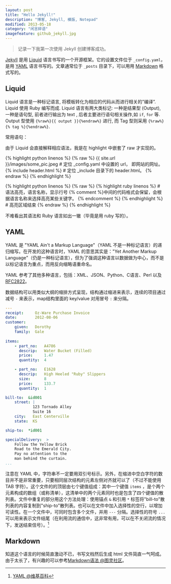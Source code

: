 ```yaml
---
layout: post
title: "Hello Jekyll!"
description: "博客, Jekyll, 模版, Notepad"
modified: 2013-05-18
category: "闲言碎语"
imagefeature: github_jekyll.jpg
---
```


> 记录一下我第一次使用 Jekyll 创建博客成功。

[Jekyll](https://jekyllrb.com) 是用 [Liquid](https://github.com/Shopify/liquid/wiki) 语言书写的一个开源框架。它的设置文件位于 `_config.yaml`，是用 [YAML](http://yaml.org/) 语言书写的。文章通常位于 `_posts` 目录下，可以用用 [Markdown](https://daringfireball.net/projects/markdown/) 格式写的。

## Liquid

Liquid 语言是一种标记语言, 将模板转化为相应的代码从而进行相关的”编译”. Liquid 使用 Ruby 编写而成.
Liquid 语言有两大类标记: 一种是结果型 (Output), 一种是语句型, 前者进行输出为 text , 后者主要进行语句相关操作,如 `if`, `for` 等.
Output 型使用 `{%raw%}{{ output }}{%endraw%}` 进行, 而 Tag 型则采用 `{%raw%}{% tag %}{%endraw%}`.

常用语句：

由于 Liquid 会直接解释相应语法，我是在 highlight 中嵌套了 raw 才实现的。

{% highlight python linenos %}
{% raw %}
{{ site.url }}/images/some_pic.jpeg # 定位 _config.yaml 中设置的 url， 即网站的网址。
{% include header.html %} # 定位 _include 目录下的 header.html。
{% endraw %}
{% endhighlight %}

{% highlight python linenos %}
{% raw %}
{% highlight ruby linenos %} # 语法高亮，语言名称，显示行号
    {% comment %}中间的代码格式会保留，会根据语言名称来选择高亮某些关键字。 {% endcomment %}
{% endhighlight %} # 高亮区域结束
{% endraw %}
{% endhighlight %}

不难看出其语法和 Ruby 语言如出一辙（毕竟是用 ruby 写的）。

## YAML

YAML 是 "YAML Ain't a Markup Language"（YAML 不是一种标记语言）的递归缩写。在开发的这种语言时，YAML 的意思其实是："Yet Another Markup Language"（仍是一种标记语言），但为了强调这种语言以数据做为中心，而不是以标记语言为重点，而用反向缩略语重命名。

YAML 参考了其他多种语言，包括：XML、JSON、Python、C语言、Perl 以及 [RFC2822](https://www.rfc-editor.org/rfc/rfc2822.txt)。

数据结构可以用类似大纲的缩排方式呈现，结构通过缩进来表示，连续的项目通过减号 `-` 来表示，map结构里面的 key/value 对用冒号 `:` 来分隔。

```yaml
---
receipt:     Oz-Ware Purchase Invoice
date:        2012-08-06
customer:
    given:   Dorothy
    family:  Gale
   
items:
    - part_no:   A4786
      descrip:   Water Bucket (Filled)
      price:     1.47
      quantity:  4

    - part_no:   E1628
      descrip:   High Heeled "Ruby" Slippers
      size:      8
      price:     133.7
      quantity:  1

bill-to:  &id001
    street: | 
            123 Tornado Alley
            Suite 16
    city:   East Centerville
    state:  KS

ship-to:  *id001   

specialDelivery:  >
    Follow the Yellow Brick
    Road to the Emerald City.
    Pay no attention to the
    man behind the curtain.
...
```

注意在 YAML 中，字符串不一定要用双引号标示。另外，在缩进中空白字符的数目并不是非常重要，只要相同层次结构的元素左侧对齐就可以了（不过不能使用 TAB 字符）。这个文件的的顶层由七个键值组成：其中一个键值 `items` ，是个两个元素构成的数组（或称清单），这清单中的两个元素同时也是包含了四个键值的散列表。文件中重复的部分用这个方法处理：使用锚点 `&` 和引用 `*` 标签将"bill-to"散列表的内容复制到"ship-to"散列表。也可以在文件中加入选择性的空行，以增加可读性。在一个文件中，可同时包含多个文件，并用 `---` 分隔。选择性的符号 `...` 可以用来表示文件结尾（在利用流的通信中，这非常有用，可以在不关闭流的情况下，发送结束信号）。[^1]


## Markdown

知道这个语言的时候简直激动不已，书写文档然后生成 html 文件简直一气呵成。由于太长了，有兴趣的可以参考[Markdown语法 @图灵社区](http://www.ituring.com.cn/article/775)。


[^1]: [YAML @维基百科](https://zh.wikipedia.org/zh-cn/YAML)

